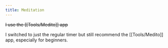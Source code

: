 ```yaml
---
title: Meditation
---
```


~~I use the [[Tools/Medito]] app~~

I switched to just the regular timer but still recommend the [[Tools/Medito]] app, especially for beginners.